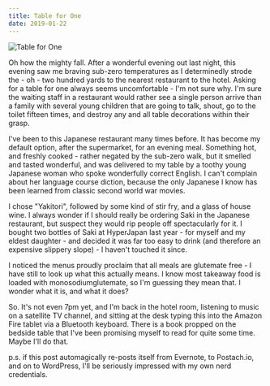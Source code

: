 ```yaml
---
title: Table for One
date: 2019-01-22
---
```


![Table for One](https://source.unsplash.com/FHnnjk1Yj7Y/1600x900)

Oh how the mighty fall. After a wonderful evening out last night, this evening saw me braving sub-zero temperatures as I determinedly strode the - oh - two hundred yards to the nearest restaurant to the hotel. Asking for a table for one always seems uncomfortable - I'm not sure why. I'm sure the waiting staff in a restaurant would rather see a single person arrive than a family with several young children that are going to talk, shout, go to the toilet fifteen times, and destroy any and all table decorations within their grasp.

I've been to this Japanese restaurant many times before. It has become my default option, after the supermarket, for an evening meal. Something hot, and freshly cooked - rather negated by the sub-zero walk, but it smelled and tasted wonderful, and was delivered to my table by a toothy young Japanese woman who spoke wonderfully correct English. I can't complain about her language course diction, because the only Japanese I know has been learned from classic second world war movies.

I chose "Yakitori", followed by some kind of stir fry, and a glass of house wine. I always wonder if I should really be ordering Saki in the Japanese restaurant, but suspect they would rip people off spectacularly for it. I bought two bottles of Saki at HyperJapan last year - for myself and my eldest daughter - and decided it was far too easy to drink (and therefore an expensive slippery slope) - I haven't touched it since.

I noticed the menus proudly proclaim that all meals are glutemate free - I have still to look up what this actually means. I know most takeaway food is loaded with monosodiumglutemate, so I'm guessing they mean that. I wonder what it is, and what it does?

So. It's not even 7pm yet, and I'm back in the hotel room, listening to music on a satellite TV channel, and sitting at the desk typing this into the Amazon Fire tablet via a Bluetooth keyboard. There is a book propped on the bedside table that I've been promising myself to read for quite some time. Maybe I'll do that.

p.s. if this post automagically re-posts itself from Evernote, to Postach.io, and on to WordPress, I'll be seriously impressed with my own nerd credentials.